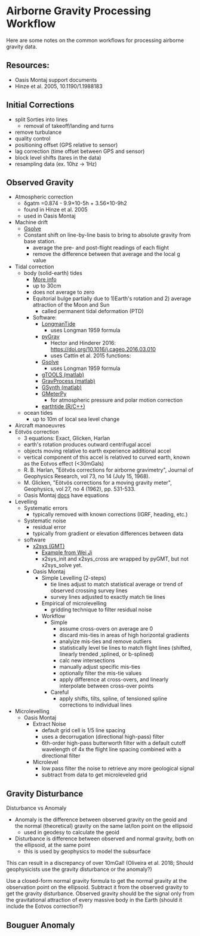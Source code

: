 # Airborne Gravity Processing Workflow

Here are some notes on the common workflows for processing airborne gravity data.

## Resources:
* Oasis Montaj support documents
* Hinze et al. 2005, 10.1190/1.1988183

## Initial Corrections

* split Sorties into lines
    * removal of takeoff/landing and turns
* remove turbulance
* quality control
* positioning offset (GPS relative to sensor)
* lag correction (time offset between GPS and sensor)
* block level shifts (tares in the data)
* resampling data (ex. 10hz -> 1Hz)

## Observed Gravity

* Atmospheric correction
    * δgatm =0.874 - 9.9×10-5h + 3.56×10-9h2
    * found in Hinze et al. 2005
    * used in Oasis Montaj
* Machine drift
    * [Gsolve](https://www.sciencedirect.com/science/article/pii/S2352711018300566)
    * Constant shift on line-by-line basis to bring to absolute gravity from base station.
        * average the pre- and post-flight readings of each flight
        * remove the difference between that average and the local g value
* Tidal correction
    * body (solid-earth) tides
        * [More info](https://geodesyworld.github.io/SOFTS/solid.htm)
        * up to 30cm
        * does not average to zero
        * Equitorial bulge partially due to 1)Earth's rotation and 2) average attraction of the Moon and Sun
            * called permanent tidal deformation (PTD)
        * Software:
            * [LongmanTide](https://github.com/bradyzp/LongmanTide/)
                * uses Longman 1959 formula
            * [pyGrav](https://github.com/basileh/pyGrav/tree/master/main_code)
                * Hector and Hinderer 2016: https://doi.org/10.1016/j.cageo.2016.03.010
                * uses Cattin et al. 2015 functions:
            * [Gsolve](https://www.sciencedirect.com/science/article/pii/S2352711018300566)
                * uses Longman 1959 formula
            * [gTOOLS (matlab)](https://www.sciencedirect.com/science/article/pii/S0098300421003095)
            * [GravProcess (matlab)](https://www.sciencedirect.com/science/article/pii/S0098300415000886?via%3Dihub)
            * [GSynth (matlab)](https://github.com/Thomas-Loudis/gsynth)
            * [GMeterPy](https://github.com/opengrav/gmeterpy/blob/master/gmeterpy/corrections/atmosphere.py)
                * for atmospheric pressure and polar motion correction
            * [earthtide (R/C++)](https://github.com/jkennel/earthtide)
    * ocean tides
        * up to 10m of local sea level change
* Aircraft manoeuvres
* Eötvös correction
    * 3 equations: Exact, Glicken, Harlan
    * earth's rotation produces outward centrifugal accel
    * objects moving relative to earth experience additional accel
    * vertical component of this accel is relatived to curved earth, known as the Eotvos effect (<30mGals)
    * R. B. Harlan, "Eötvös corrections for airborne gravimetry", Journal of Geophysics Research, vol 73, no 14 (July 15, 1968).
    * M. Glicken, "Eötvös corrections for a moving gravity meter", Geophysics, vol 27, no 4 (1962), pp. 531-533.
    * Oasis Montaj [docs](https://my.seequent.com/support/search/help/oasismontaj--content_gxhelp_g_geosoft_gx_gravity_eotvoscorrection.htm?page=3&types=&product=&keyword=airborne%20&kbtypes=&language=en_US&name=E%C3%B6tv%C3%B6s%20Correction) have equations
* Levelling
    * Systematic errors
        * typically removed with known corrections (IGRF, heading, etc.)
    * Systematic noise
        * residual error
        * typically from gradient or elevation differences between data
    * software
        * [x2sys (GMT)](https://www.sciencedirect.com/science/article/pii/S0098300409002945?via%3Dihub)
            * [Example from Wei Ji](https://github.com/weiji14/deepicedrain/blob/v0.3.0/atlxi_lake.ipynb)
            * x2sys_init and x2sys_cross are wrapped by pyGMT, but not x2sys_solve yet.
        * Oasis Montaj
            *  Simple Levelling (2-steps)
                * tie lines adjust to match statistical average or trend of observed crossing survey lines
                * survey lines adjusted to exactly match tie lines
            * Empirical of microlevelling
                * gridding technique to filter residual noise
            * Workflow
                * Simple
                    * assume cross-overs on average are 0
                    * discard mis-ties in areas of high horizontal gradients
                    * analyize mis-ties and remove outliers
                    * statistically level tie lines to match flight lines (shifted, linearly trended ,splined, or b-splined)
                    * calc new intersections
                    * manually adjust specific mis-ties
                    * optionally filter the mis-tie values
                    * apply difference at cross-overs, and linearly interpolate between cross-over points
                * Careful
                    * apply shifts, tilts, spline, of tensioned spline corrections to individual lines
* Microlevelling
    * Oasis Montaj
        * Extract Noise
            * default grid cell is 1/5 line spacing
            * uses a decorrugation (directional high-pass) filter
            * 6th-order high-pass butterworth filter with a default cutoff wavelength of 4x the flight line spacing combined with a directional filter
        * Microlevel
            * low pass filter the noise to retrieve any more geological signal
            * subtract from data to get microleveled grid

## Gravity Disturbance
Disturbance vs Anomaly

* Anomaly is the difference between observed gravity on the geoid and the normal (theoretical) gravity on the same lat/lon point on the ellipsoid
    * used in geodesy to calculate the geoid
* Disturbance is difference between observed and normal gravity, both on the ellipsoid, at the same point
    * this is used by geophysics to model the subsurface

This can result in a discrepancy of over 10mGal! (Oliveira et al. 2018; Should geophysicists use the gravity disturbance or the anomaly?)

Use a closed-form normal gravity formula to get the normal gravity at the observation point on the ellipsoid. Subtract it from the observed gravity to get the gravity disturbance. Observed gravity should be the signal only from the gravitational attraction of every massive body in the Earth (should it include the Eotvos correction?)


## Bouguer Anomaly

